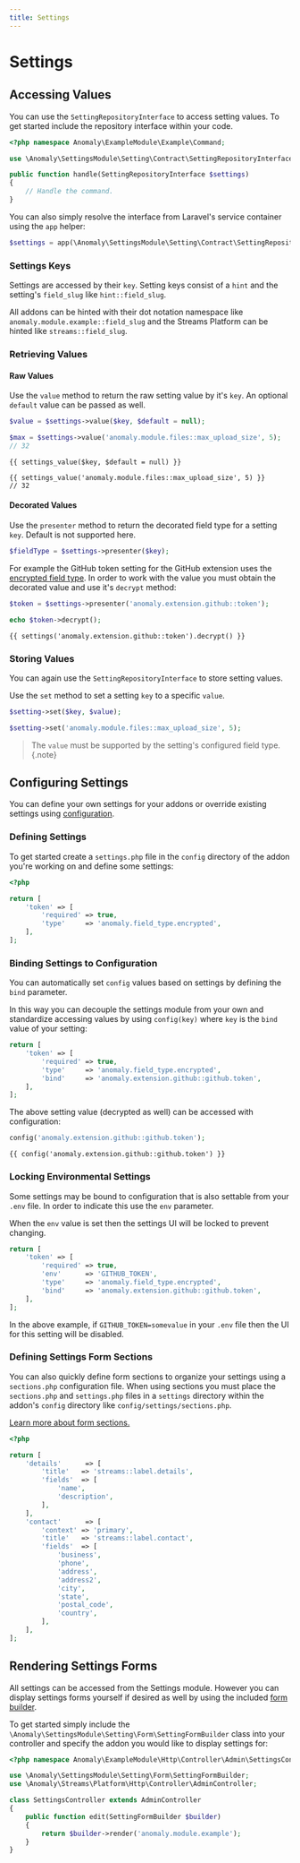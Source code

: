 ```yaml
---
title: Settings
---
```


# Settings

<div class="documentation__toc"></div>

## Accessing Values

You can use the `SettingRepositoryInterface` to access setting values. To get started include the repository interface within your code.

```php
<?php namespace Anomaly\ExampleModule\Example\Command;

use \Anomaly\SettingsModule\Setting\Contract\SettingRepositoryInterface;

public function handle(SettingRepositoryInterface $settings)
{
    // Handle the command.
}
```

You can also simply resolve the interface from Laravel's service container using the `app` helper:

```php
$settings = app(\Anomaly\SettingsModule\Setting\Contract\SettingRepositoryInterface:class);
```

### Settings Keys

Settings are accessed by their `key`. Setting keys consist of a `hint` and the setting's `field_slug` like `hint::field_slug`.

All addons can be hinted with their dot notation namespace like `anomaly.module.example::field_slug` and the Streams Platform can be hinted like `streams::field_slug`.

### Retrieving Values

#### Raw Values

Use the `value` method to return the raw setting value by it's `key`. An optional `default` value can be passed as well.

```php
$value = $settings->value($key, $default = null);

$max = $settings->value('anomaly.module.files::max_upload_size', 5);
// 32
```

```twig
{{ settings_value($key, $default = null) }}

{{ settings_value('anomaly.module.files::max_upload_size', 5) }}
// 32
```

#### Decorated Values

Use the `presenter` method to return the decorated field type for a setting `key`. Default is not supported here.

```php
$fieldType = $settings->presenter($key);
```

For example the GitHub token setting for the GitHub extension uses the [encrypted field type](/documentation/encrypted-field-type). In order to work with the value you must obtain the decorated value and use it's `decrypt` method:

```php
$token = $settings->presenter('anomaly.extension.github::token');

echo $token->decrypt();
```

```twig
{{ settings('anomaly.extension.github::token').decrypt() }}
```

### Storing Values

You can again use the `SettingRepositoryInterface` to store setting values.

Use the `set` method to set a setting `key` to a specific `value`.

```php
$setting->set($key, $value);

$setting->set('anomaly.module.files::max_upload_size', 5);
```

> The `value` must be supported by the setting's configured field type.{.note}


## Configuring Settings

You can define your own settings for your addons or override existing settings using [configuration](/documentation/streams-platform/latest/getting-started/configuration).

### Defining Settings

To get started create a `settings.php` file in the `config` directory of the addon you're working on and define some settings:

```php
<?php

return [
    'token' => [
        'required' => true,
        'type'     => 'anomaly.field_type.encrypted',
    ],
];
```

### Binding Settings to Configuration

You can automatically set `config` values based on settings by defining the `bind` parameter.

In this way you can decouple the settings module from your own and standardize accessing values by using `config(key)` where `key` is the `bind` value of your setting:

```php
return [
    'token' => [
        'required' => true,
        'type'     => 'anomaly.field_type.encrypted',
        'bind'     => 'anomaly.extension.github::github.token',
    ],
];
```

The above setting value (decrypted as well) can be accessed with configuration:

```php
config('anomaly.extension.github::github.token');
```

```twig
{{ config('anomaly.extension.github::github.token') }}
```

### Locking Environmental Settings

Some settings may be bound to configuration that is also settable from your `.env` file. In order to indicate this use the `env` parameter.

When the `env` value is set then the settings UI will be locked to prevent changing.

```php
return [
    'token' => [
        'required' => true,
        'env'      => 'GITHUB_TOKEN',
        'type'     => 'anomaly.field_type.encrypted',
        'bind'     => 'anomaly.extension.github::github.token',
    ],
];
```

In the above example, if `GITHUB_TOKEN=somevalue` in your `.env` file then the UI for this setting will be disabled.


### Defining Settings Form Sections

You can also quickly define form sections to organize your settings using a `sections.php` configuration file. When using sections you must place the `sections.php` and `settings.php` files in a `settings` directory within the addon's `config` directory like `config/settings/sections.php`.

[Learn more about form sections.](/documentation/streams-platform/latest/ui/forms/components/sections)

```php
<?php

return [
    'details'      => [
        'title'   => 'streams::label.details',
        'fields'  => [
            'name',
            'description',
        ],
    ],
    'contact'      => [
        'context' => 'primary',
        'title'   => 'streams::label.contact',
        'fields'  => [
            'business',
            'phone',
            'address',
            'address2',
            'city',
            'state',
            'postal_code',
            'country',
        ],
    ],
];
```

## Rendering Settings Forms

All settings can be accessed from the Settings module. However you can display settings forms yourself if desired as well by using the included [form builder](/documentation/streams-platform/ui/forms).

To get started simply include the `\Anomaly\SettingsModule\Setting\Form\SettingFormBuilder` class into your controller and specify the addon you would like to display settings for:

```php
<?php namespace Anomaly\ExampleModule\Http\Controller\Admin\SettingsController;

use \Anomaly\SettingsModule\Setting\Form\SettingFormBuilder;
use \Anomaly\Streams\Platform\Http\Controller\AdminController;

class SettingsController extends AdminController
{
    public function edit(SettingFormBuilder $builder)
    {
        return $builder->render('anomaly.module.example');
    }
}
```
